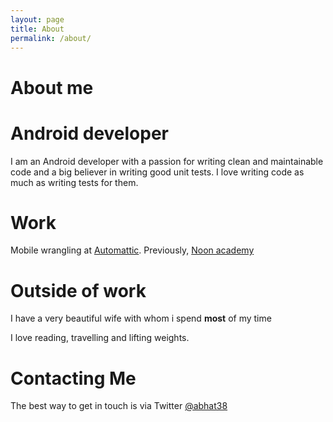 ```yaml
---
layout: page
title: About
permalink: /about/
---
```


# **About me**

# **Android developer**
I am an Android developer with a passion for writing clean and maintainable code and a big believer in writing good unit tests. I love writing code as much as writing tests for them.


# **Work**
Mobile wrangling at [Automattic](https://automattic.com/). Previously, [Noon academy](https://play.google.com/store/apps/details?id=com.noonEdu.k12App&hl=en_IN)


# **Outside of work**
I have a very beautiful wife with whom i spend **most** of my time

I love reading, travelling and lifting weights.


# **Contacting Me**
The best way to get in touch is via Twitter [@abhat38](https://twitter.com/abhat38)


